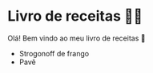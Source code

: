 #   Livro de receitas :man_cook:

Olá! Bem vindo ao meu livro de receitas :wave:

- Strogonoff de frango	
- Pavê

